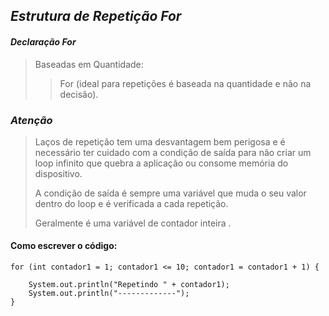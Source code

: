 ## _Estrutura de Repetição For_ 

#### _Declaração For_

>Baseadas em Quantidade:
>
>> For (ideal para repetições é baseada na quantidade e não na decisão).

### _Atenção_
> Laços de repetição tem uma desvantagem bem perigosa e é necessário ter cuidado com a condição de saída para não criar um loop infinito que quebra a aplicação ou consome memória do dispositivo.
>
>A condição de saída é sempre uma variável que muda o seu valor dentro do loop e é verificada a cada repetição.
>
>Geralmente é uma variável de contador inteira .

#### Como escrever o código:

```
for (int contador1 = 1; contador1 <= 10; contador1 = contador1 + 1) {

    System.out.println("Repetindo " + contador1);
    System.out.println("-------------");
}
```
